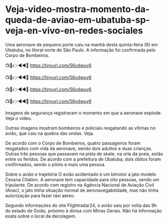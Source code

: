 # Veja-video-mostra-momento-da-queda-de-aviao-em-ubatuba-sp-veja-en-vivo-en-redes-sociales

Uma aeronave de pequeno porte caiu na manhã desta quinta-feira (9) em Ubatuba, no litoral norte de São Paulo. A informação foi confirmada pelo Corpo de Bombeiros.

📺📱👉◄◄🔴 https://tinyurl.com/56vdwuy6

📺📱👉◄◄🔴 https://tinyurl.com/56vdwuy6

📺📱👉◄◄🔴 https://tinyurl.com/56vdwuy6

📺📱👉◄◄🔴 https://tinyurl.com/56vdwuy6

Imagens de segurança registraram o momento em que a aeronave explode. Veja o vídeo.

Outras imagens mostram bombeiros e policiais resgatando as vítimas no avião, que caiu na quebra das ondas. Veja.

De acordo com o Corpo de Bombeiros, quatro passageiros foram resgatados com vida da aeronave, sendo dois adultos e duas crianças. Outras três pessoas que passavam na pista de skate, na orla da praia, estão entre os feridos. De acordo com a prefeitura de Ubatuba, dois óbitos foram confirmados, sendo o piloto e mais uma pessoa.

Sobre o avião e trajetória
O avião acidentado é um bimotor a jato modelo Cessna Citation. A aeronave tem capacidade para oito pessoas, sendo um tripulante. De acordo com registro na Agência Nacional de Aviação Civil (Anac), o jato tinha situação normal de aeronavegabilidade, mas não tinha autorização para fazer táxi aéreo.

Segundo informações do site Flightradar24, o avião saiu por volta das 9h do estado de Goiás, próximo à divisa com Minas Gerais. Não há informação exata sobre o local da decolagem.
